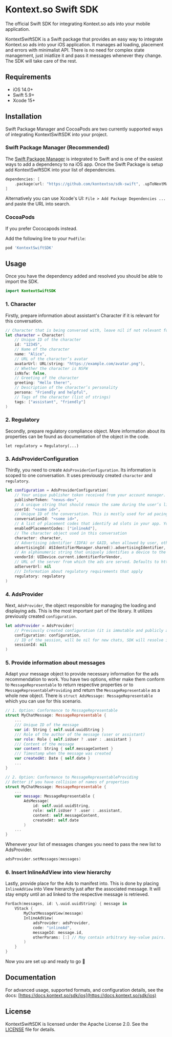 # Kontext.so Swift SDK

The official Swift SDK for integrating Kontext.so ads into your mobile application.

KontextSwiftSDK is a Swift package that provides an easy way to integrate Kontext.so ads into your iOS application. It manages ad loading, placement and errors with minimalist API. There is no need for complex state management, just iniatlize it and pass it messages whenever they change. The SDK will take care of the rest.

## Requirements

- iOS 14.0+
- Swift 5.9+
- Xcode 15+

## Installation

Swift Package Manager and CocoaPods are two currently supported ways of integrating KontextSwiftSDK into your project.

### Swift Package Manager (Recommended)


The [Swift Package Manager](https://swift.org/package-manager/) is integrated to Swift and is one of the easiest ways to add a dependency to na iOS app. Once the Swift Package is setup add KontextSwiftSDK into your list of dependencies.

```swift
dependencies: [
    .package(url: "https://github.com/kontextso/sdk-swift", .upToNextMajor(from: "1.0.0"))
]
```

Alternatively you can use Xcode's UI: `File > Add Package Dependencies ...` and paste the URL into search.

### CocoaPods

If you prefer Cococapods instead.

Add the following line to your `Podfile`:

```ruby
pod 'KontextSwiftSDK'
```

## Usage

Once you have the dependency added and resolved you should be able to import the SDK.

```swift
import KontextSwiftSDK
```

### 1. Character

Firstly, prepare information about assistant's Character if it is relevant for this conversation.

```swift
// Character that is being conversed with, leave nil if not relevant for this conversation.
let character = Character(
    // Unique ID of the character
    id: "12345",
    // Name of the character
    name: "Alice",
    // URL of the character’s avatar
    avatarUrl: URL(string: "https://example.com/avatar.png"),
    // Whether the character is NSFW
    isNsfw: false,
    // Greeting of the character
    greeting: "Hello there!",
    // Description of the character’s personality
    persona: "Friendly and helpful",
    // Tags of the character (list of strings)
    tags: ["assistant", "friendly"]
)
```

### 2. Regulatory

Secondly, prepare regulatory compliance object. More information about its properties can be found as documentation of the object in the code.

```
let regulatory = Regulatory(...)
```

### 3. AdsProviderConfiguration

Thirdly, you need to create `AdsProviderConfiguration`. Its information is scoped to one conversation. It uses previously created `character` and `regulatory`.

```swift
let configuration = AdsProviderConfiguration(
	// Your unique publisher token received from your account manager.
	publisherToken: "nexus-dev",
	// A unique string that should remain the same during the user’s lifetime (used for retargeting and rewarded ads). Eg. uuid or hash of email address work well.
	userId: "<some id>",
	// Unique ID of the conversation. This is mostly used for ad pacing.
	conversationId: "<some id>",
	// A list of placement codes that identify ad slots in your app. You receive them from your account manager.
	enabledPlacementCodes: ["inlineAd"],
	// The character object used in this conversation
	character: character,
	// Advertising identifier (IDFA) or GAID, when allowed by user, otherwise nil
	advertisingId: ASIdentifierManager.shared().advertisingIdentifier,
	// An alphanumeric string that uniquely identifies a device to the app’s vendor (IDFV).
	vendorId: UIDevice.current.identifierForVendor,
	// URL of the server from which the ads are served. Defaults to https://server.megabrain.co/
	adServerUrl: nil
	/// Information about regulatory requirements that apply
	regulatory: regulatory
)
```

### 4. AdsProvider

Next, `AdsProvider`, the object responsible for managing the loading and displaying ads. This is the most important part of the library. It utilizes previously created `configuration`.

```swift
let adsProvider = AdsProvider(
	// Previously created configuration (it is immutable and publicly available if you need to refer to it later)
	configuration: configuration,
	// ID of the session, will be nil for new chats, SDK will resolve it internally with first ads.
	sessionId: nil
)

```

### 5. Provide information about messages

Adapt your message object to provide necessary information for the ads recommendation to work. You have two options, either make them conform to `MessageRepresentable` to return respective properties or to `MessageRepresentableProviding` and return the `MessageRepresentable` as a whole new object. There is `struct AdsMessage: MessageRepresentable` which you can use for this scenario.

```swift
// 1. Option: Conformance to MessageRepresentable
struct MyChatMessage: MessageRepresentable {
	...
	/// Unique ID of the message
	var id: String { self.uuid.uuidString }
	/// Role of the author of the message (user or assistant)
	var role: Role { self.isUser ? .user : .assistant }
	/// Content of the message
	var content: String { self.messageContent }
	/// Timestamp when the message was created
	var createdAt: Date { self.date }
	...
}

// 2. Option: Conformance to MessageRepresentableProviding
// Better if you have collision of names of properties
struct MyChatMessage: MessageRepresentable {
	...
	var message: MessageRepresentable {
		AdsMessage(
			id: self.uuid.uuidString,
			role: self.isUser ? .user : .assistant,
			content: self.messageContent,
			createdAt: self.date
		)
	...	
}
```

Whenever your list of messages changes you need to pass the new list to AdsProvider.

```swift
adsProvider.setMessages(messages)
```

### 6. Insert InlineAdView into view hierarchy

Lastly, provide place for the Ads to manifest into. This is done by placing `InlineAdView` into View hierarchy just after the associated message. It will stay empty until an ad linked to the respective message is retrieved.

```swift
ForEach(messages, id: \.uuid.uuidString) { message in
	VStack {
		MyChatMessageView(message)
		InlineAdView(
			adsProvider: adsProvider,
			code: "inlineAd",
			messageId: message.id,
			otherParams: [:] // May contain arbitrary key-value pairs. Used to pass publisher-specific information to Kontext. Contents will be discussed with your account manager if needed.
		)
	}
}

```

Now you are set up and ready to go 🎉

## Documentation

For advanced usage, supported formats, and configuration details, see the docs: [https://docs.kontext.so/sdk/ios](https://docs.kontext.so/sdk/ios)

## License

KontextSwiftSDK is licensed under the Apache License 2.0. See the [LICENSE](LICENSE) file for details.

